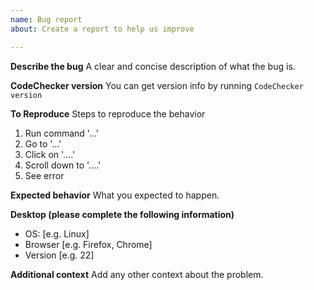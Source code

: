 ```yaml
---
name: Bug report
about: Create a report to help us improve

---
```


**Describe the bug**
A clear and concise description of what the bug is.

**CodeChecker version**
You can get version info by running `CodeChecker version`

**To Reproduce**
Steps to reproduce the behavior
1. Run command '...'
2. Go to '...'
3. Click on '....'
4. Scroll down to '....'
5. See error

**Expected behavior**
What you expected to happen.

**Desktop (please complete the following information)**
 - OS: [e.g. Linux]
 - Browser [e.g. Firefox, Chrome]
 - Version [e.g. 22]

**Additional context**
Add any other context about the problem.
